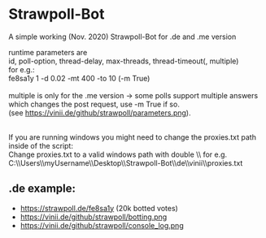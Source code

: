 # Strawpoll-Bot
A simple working (Nov. 2020) Strawpoll-Bot for .de and .me version

runtime parameters are <br />
id, poll-option, thread-delay, max-threads, thread-timeout(, multiple) <br />
for e.g.: <br />
fe8sa1y 1 -d 0.02 -mt 400 -to 10 (-m True) <br />
<br />
multiple is only for the .me version -> some polls support multiple answers which changes the post request, use -m True if so.
<br />
(see https://vinii.de/github/strawpoll/parameters.png).

<br />
If you are running windows you might need to change the proxies.txt path inside of the script: <br />
Change proxies.txt to a valid windows path with double \\ for e.g. C:\\Users\\myUsername\\Desktop\\Strawpoll-Bot\\de\\vinii\\proxies.txt 

## .de example:
- https://strawpoll.de/fe8sa1y (20k botted votes)
- https://vinii.de/github/strawpoll/botting.png
- https://vinii.de/github/strawpoll/console_log.png
